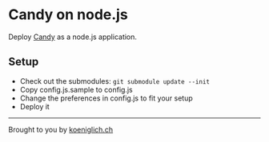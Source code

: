 # Candy on node.js

Deploy [Candy](http://amiadogroup.github.com/candy/) as a node.js application.

## Setup

* Check out the submodules: `git submodule update --init`
* Copy config.js.sample to config.js
* Change the preferences in config.js to fit your setup
* Deploy it

---
Brought to you by [koeniglich.ch](http://koeniglich.ch/ "Patrick is koeniglich")